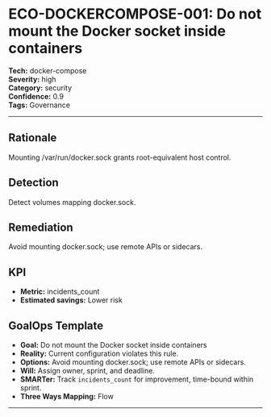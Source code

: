 # ECO-DOCKERCOMPOSE-001: Do not mount the Docker socket inside containers

**Tech:** docker-compose  
**Severity:** high  
**Category:** security  
**Confidence:** 0.9  
**Tags:** Governance

---

## Rationale
Mounting /var/run/docker.sock grants root-equivalent host control.

## Detection
Detect volumes mapping docker.sock.

## Remediation
Avoid mounting docker.sock; use remote APIs or sidecars.

## KPI
- **Metric:** incidents_count  
- **Estimated savings:** Lower risk

## GoalOps Template
- **Goal:** Do not mount the Docker socket inside containers  
- **Reality:** Current configuration violates this rule.  
- **Options:** Avoid mounting docker.sock; use remote APIs or sidecars.  
- **Will:** Assign owner, sprint, and deadline.  
- **SMARTer:** Track `incidents_count` for improvement, time-bound within sprint.  
- **Three Ways Mapping:** Flow

---

